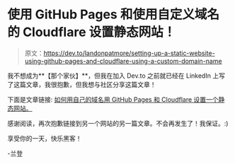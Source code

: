 # 使用 GitHub Pages 和使用自定义域名的 Cloudflare 设置静态网站！

> 原文：<https://dev.to/landonpatmore/setting-up-a-static-website-using-github-pages-and-cloudflare-using-a-custom-domain-name>

我不想成为**【那个家伙】**，但我在加入 Dev.to 之前就已经在 LinkedIn 上写了这篇文章，我很抱歉，但我想与社区分享这篇文章！

下面是文章链接:
[如何用自己的域名用 GitHub Pages 和 Cloudflare 设置一个静态网站。](https://www.linkedin.com/pulse/how-setup-static-website-using-github-pages-your-own-domain-patmore)

感谢阅读，再次抱歉链接到另一个网站的另一篇文章。不会再发生了！我保证。:)

享受你的一天，快乐黑客！

-兰登